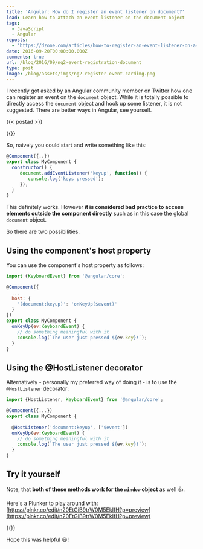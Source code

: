 ```yaml
---
title: 'Angular: How do I register an event listener on document?'
lead: Learn how to attach an event listener on the document object
tags:
  - JavaScript
  - Angular
reposts:
  - 'https://dzone.com/articles/how-to-register-an-event-listener-on-a-document'
date: 2016-09-20T00:00:00.000Z
comments: true
url: /blog/2016/09/ng2-event-registration-document
type: post
image: /blog/assets/imgs/ng2-register-event-cardimg.png
---
```


<div class="article-intro">
	I recently got asked by an Angular community member on Twitter how one can register an event on the <code>document</code> object. While it is totally possible to directly access the <code>document</code> object and hook up some listener, it is not suggested. There are better ways in Angular, see yourself.
</div>

{{< postad >}}

{{<warn-notice message="$1" >}}
 

So, naively you could start and write something like this:

```javascript
@Component({..})
export class MyComponent {
  constructor() {
     document.addEventListener('keyup', function() {
        console.log('keys pressed');
     });
  }
}
```

This definitely works. However **it is considered bad practice to access elements outside the component directly** such as in this case the global `document` object.

So there are two possibilities.

## Using the component's host property

You can use the component's host property as follows:

```javascript
import {KeyboardEvent} from '@angular/core';

@Component({
  ...
  host: {
    '(document:keyup)': 'onKeyUp($event)'
  }
})
export class MyComponent {
  onKeyUp(ev:KeyboardEvent) {
    // do something meaningful with it
    console.log(`The user just pressed ${ev.key}!`);
  }
}
```

## Using the @HostListener decorator

Alternatively - personally my preferred way of doing it - is to use the `@HostListener` decorator:

```javascript
import {HostListener, KeyboardEvent} from '@angular/core';

@Component({...})
export class MyComponent {
	
  @HostListener('document:keyup', ['$event'])
  onKeyUp(ev:KeyboardEvent) {
    // do something meaningful with it
    console.log(`The user just pressed ${ev.key}!`);
  }
}
```

## Try it yourself

Note, that **both of these methods work for the `window` object** as well :+1:.

Here's a Plunker to play around with: [https://plnkr.co/edit/n20EtGiB9trW0M5EkIfH?p=preview](https://plnkr.co/edit/n20EtGiB9trW0M5EkIfH?p=preview)

{{<plunker plunker_url="https://embed.plnkr.co/n20EtGiB9trW0M5EkIfH/">}}
 

Hope this was helpful :smiley:!
